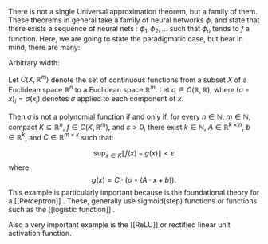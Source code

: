 There is not a single Universal approximation theorem, but a family of them. These theorems in general take a family of neural networks $\phi$, and state that there exists a sequence of neural nets : $\phi_1, \phi_2,...$ 
such that $\phi_n$ tends to $f$ a function.
Here, we are going to state the paradigmatic case, but bear in mind, there are many:

Arbitrary width:

Let $C(X, \mathbb{R}^m)$ denote the set of continuous functions from a subset $X$ of a Euclidean space $\mathbb{R}^n$ to a Euclidean space $\mathbb{R}^m$. Let $\sigma \in C(\mathbb{R}, \mathbb{R})$, where $(\sigma \circ x)_i = \sigma(x_i)$ denotes $\sigma$ applied to each component of $x$.

Then $\sigma$ is not a polynomial function if and only if, for every $n \in \mathbb{N}$, $m \in \mathbb{N}$, compact $K \subseteq \mathbb{R}^n$, $f \in C(K, \mathbb{R}^m)$, and $\varepsilon > 0$, there exist $k \in \mathbb{N}$, $A \in \mathbb{R}^{k \times n}$, $b \in \mathbb{R}^k$, and $C \in \mathbb{R}^{m \times k}$ such that:

$$ \sup_{x \in K} \|f(x) - g(x)\| < \varepsilon $$ where $$ g(x) = C \cdot (\sigma \circ (A \cdot x + b)). $$
This example is particularly important because is the foundational theory for a [[Perceptron]] . These, generally use sigmoid(step) functions or functions such as the [[logistic function]] .

Also a very important example is the [[ReLU]] or rectified linear unit activation function.
